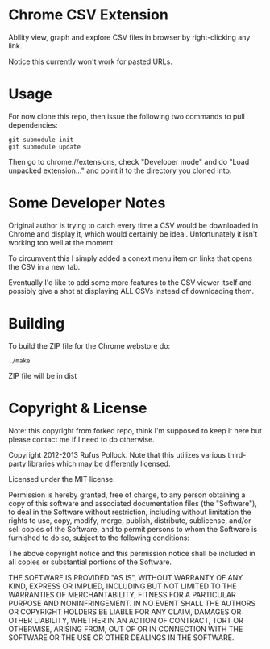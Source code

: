 # Chrome CSV Extension

Ability view, graph and explore CSV files in browser by right-clicking any link.

Notice this currently won't work for pasted URLs.

# Usage

For now clone this repo, then issue the following two commands to pull dependencies:

```
git submodule init
git submodule update
```

Then go to chrome://extensions, check "Developer mode" and do "Load unpacked extension..." and point it to the directory you cloned into.


# Some Developer Notes

Original author is trying to catch every time a CSV would be downloaded in Chrome and display it, which would certainly be ideal. Unfortunately it isn't working too well at the moment.

To circumvent this I simply added a conext menu item on links that opens the CSV in a new tab.

Eventually I'd like to add some more features to the CSV viewer itself and possibly give a shot at displaying ALL CSVs instead of downloading them.

# Building

To build the ZIP file for the Chrome webstore do:

    ./make

ZIP file will be in dist

# Copyright & License

Note: this copyright from forked repo, think I'm supposed to keep it here but please
contact me if I need to do otherwise.

Copyright 2012-2013 Rufus Pollock. Note that this utilizes various third-party
libraries which may be differently licensed.

Licensed under the MIT license:

Permission is hereby granted, free of charge, to any person obtaining a copy of
this software and associated documentation files (the "Software"), to deal in
the Software without restriction, including without limitation the rights to
use, copy, modify, merge, publish, distribute, sublicense, and/or sell copies
of the Software, and to permit persons to whom the Software is furnished to do
so, subject to the following conditions:

The above copyright notice and this permission notice shall be included in all
copies or substantial portions of the Software.

THE SOFTWARE IS PROVIDED "AS IS", WITHOUT WARRANTY OF ANY KIND, EXPRESS OR
IMPLIED, INCLUDING BUT NOT LIMITED TO THE WARRANTIES OF MERCHANTABILITY,
FITNESS FOR A PARTICULAR PURPOSE AND NONINFRINGEMENT. IN NO EVENT SHALL THE
AUTHORS OR COPYRIGHT HOLDERS BE LIABLE FOR ANY CLAIM, DAMAGES OR OTHER
LIABILITY, WHETHER IN AN ACTION OF CONTRACT, TORT OR OTHERWISE, ARISING FROM,
OUT OF OR IN CONNECTION WITH THE SOFTWARE OR THE USE OR OTHER DEALINGS IN THE
SOFTWARE.
